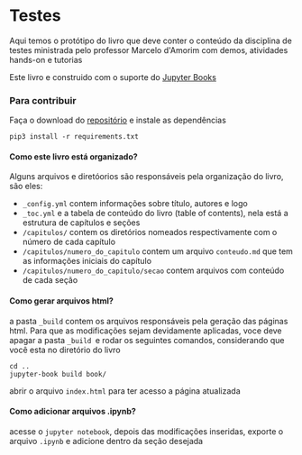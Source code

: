 # Testes


Aqui temos o protótipo do livro que deve conter o conteúdo da disciplina de testes ministrada pelo professor Marcelo d'Amorim com demos, atividades hands-on e tutorias

Este livro e construido com o suporte do [Jupyter Books](https://jupyterbook.org)

### Para contribuir

Faça o download do [repositório](https://github.com/edenalsant/book) e instale as dependências 

`pip3 install -r requirements.txt` 


#### Como este livro está organizado?
Alguns arquivos e diretóorios são responsáveis pela organização do livro, são eles:
- `_config.yml` contem informações sobre título, autores e logo
- `_toc.yml` e a tabela de conteúdo do livro (table of contents), nela está a estrutura de capítulos e seções
- `/capitulos/` contem os diretórios nomeados respectivamente com o número de cada capítulo
- `/capitulos/numero_do_capitulo` contem um arquivo `conteudo.md` que tem as informações iniciais do capítulo
- `/capitulos/numero_do_capitulo/secao` contem arquivos com conteúdo de cada seção

#### Como gerar arquivos html?
a pasta `_build` contem os arquivos responsáveis pela geração das páginas html. Para que as modificações sejam devidamente aplicadas, voce deve apagar a pasta `_build `e rodar os seguintes comandos, considerando que você esta no diretório do livro

```
cd ..
jupyter-book build book/
```

abrir o arquivo `index.html` para ter acesso a página atualizada

#### Como adicionar arquivos .ipynb?
acesse o `jupyter notebook`, depois das modificações inseridas, exporte o arquivo `.ipynb` e adicione dentro da seção desejada
